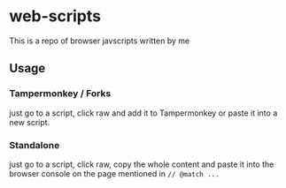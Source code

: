 # web-scripts
This is a repo of browser javscripts written by me

## Usage
### Tampermonkey / Forks
just go to a script, click raw and add it to Tampermonkey or paste it into a new script.

### Standalone
just go to a script, click raw, copy the whole content and paste it into the browser console on the page mentioned in `// @match ...`
